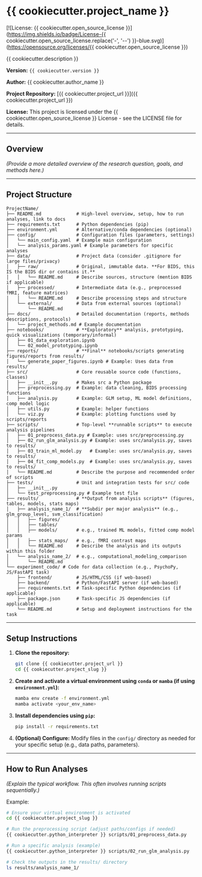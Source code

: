 # {{ cookiecutter.project_name }}

[![License: {{ cookiecutter.open_source_license }}](https://img.shields.io/badge/License-{{ cookiecutter.open_source_license.replace('-', '--') }}-blue.svg)](https://opensource.org/licenses/{{ cookiecutter.open_source_license }})
<!-- You can add more badges here, e.g., for build status, DOI, etc. -->

{{ cookiecutter.description }}

**Version:** `{{ cookiecutter.version }}`

**Author:** {{ cookiecutter.author_name }}

**Project Repository:** [{{ cookiecutter.project_url }}]({{ cookiecutter.project_url }})

**License:** This project is licensed under the {{ cookiecutter.open_source_license }} License - see the LICENSE file for details.

---

## Overview

*(Provide a more detailed overview of the research question, goals, and methods here.)*

---

## Project Structure
```
ProjectName/
├── README.md             # High-level overview, setup, how to run analyses, link to docs
├── requirements.txt      # Python dependencies (pip)
├── environment.yml       # Alternative/conda dependencies (optional)
├── config/               # Configuration files (parameters, settings)
│   └── main_config.yaml  # Example main configuration
│   └── analysis_params.yaml # Example parameters for specific analyses
├── data/                 # Project data (consider .gitignore for large files/privacy)
│   ├── raw/              # Original, immutable data. **For BIDS, this IS the BIDS dir or contains it.**
│   │   └── README.md     # Describe sources, structure (mention BIDS if applicable)
│   ├── processed/        # Intermediate data (e.g., preprocessed fMRI, feature matrices)
│   │   └── README.md     # Describe processing steps and structure
│   └── external/         # Data from external sources (optional)
│       └── README.md
├── docs/                 # Detailed documentation (reports, methods descriptions, protocols)
│   └── project_methods.md # Example documentation
├── notebooks/            # **Exploratory** analysis, prototyping, quick visualizations (temporary/informal)
│   ├── 01_data_exploration.ipynb
│   └── 02_model_prototyping.ipynb
├── reports/              # **Final** notebooks/scripts generating figures/reports from results/
│   └── generate_paper_figures.ipynb # Example: Uses data from results/
├── src/                  # Core reusable source code (functions, classes)
│   ├── __init__.py       # Makes src a Python package
│   ├── preprocessing.py  # Example: data cleaning, BIDS processing functions
│   ├── analysis.py       # Example: GLM setup, ML model definitions, comp model logic
│   ├── utils.py          # Example: helper functions
│   └── viz.py            # Example: plotting functions used by scripts/reports
├── scripts/              # Top-level **runnable scripts** to execute analysis pipelines
│   ├── 01_preprocess_data.py # Example: uses src/preprocessing.py
│   ├── 02_run_glm_analysis.py # Example: uses src/analysis.py, saves to results/
│   ├── 03_train_ml_model.py   # Example: uses src/analysis.py, saves to results/
│   ├── 04_fit_comp_models.py  # Example: uses src/analysis.py, saves to results/
│   └── README.md         # Describe the purpose and recommended order of scripts
├── tests/                # Unit and integration tests for src/ code
│   ├── __init__.py
│   └── test_preprocessing.py # Example test file
├── results/              # **Output from analysis scripts** (figures, tables, models, stats maps)
│   ├── analysis_name_1/  # **Subdir per major analysis** (e.g., glm_group_level, svm_classification)
│   │   ├── figures/
│   │   ├── tables/
│   │   ├── models/       # e.g., trained ML models, fitted comp model params
│   │   ├── stats_maps/   # e.g., fMRI contrast maps
│   │   └── README.md     # Describe the analysis and its outputs within this folder
│   └── analysis_name_2/  # e.g., computational_modeling_comparison
│       └── README.md
└── experiment_code/ # Code for data collection (e.g., PsychoPy, JS/FastAPI task)
    ├── frontend/         # JS/HTML/CSS (if web-based)
    ├── backend/          # Python/FastAPI server (if web-based)
    ├── requirements.txt  # Task-specific Python dependencies (if applicable)
    ├── package.json      # Task-specific JS dependencies (if applicable)
    └── README.md         # Setup and deployment instructions for the task
```

---

## Setup Instructions

1.  **Clone the repository:**
    ```bash
    git clone {{ cookiecutter.project_url }}
    cd {{ cookiecutter.project_slug }}
    ```

2.  **Create and activate a virtual environment using `conda` or `mamba` (if using `environment.yml`):**
    ```bash
    mamba env create -f environment.yml
    mamba activate <your_env_name>
    ```

3.  **Install dependencies using `pip`:**
    ```bash
    pip install -r requirements.txt
    ```

4.  **(Optional) Configure:** Modify files in the `config/` directory as needed for your specific setup (e.g., data paths, parameters).

---

## How to Run Analyses

*(Explain the typical workflow. This often involves running scripts sequentially.)*

Example:
```bash
# Ensure your virtual environment is activated
cd {{ cookiecutter.project_slug }}

# Run the preprocessing script (adjust paths/configs if needed)
{{ cookiecutter.python_interpreter }} scripts/01_preprocess_data.py

# Run a specific analysis (example)
{{ cookiecutter.python_interpreter }} scripts/02_run_glm_analysis.py

# Check the outputs in the results/ directory
ls results/analysis_name_1/
